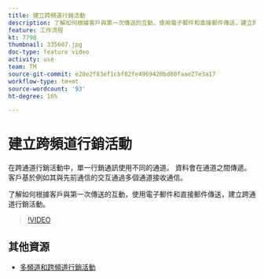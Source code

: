 ```yaml
---
title: 建立跨頻道行銷活動
description: 了解如何根據客戶與第一次傳送的互動，使用電子郵件和直接郵件傳送，建立跨通道行銷活動。
feature: 工作流程
kt: 7798
thumbnail: 335607.jpg
doc-type: feature video
activity: use
team: TM
source-git-commit: e28e2f83ef1cbf82fe4969420bd80faae27e3a17
workflow-type: tm+mt
source-wordcount: '93'
ht-degree: 16%

---
```


# 建立跨頻道行銷活動

在跨通道行銷活動中，單一行銷通訊使用不同的通道。 資料會在通道之間傳遞。 客戶基於例如其與先前通信的交互通過多個通道接收通信。

了解如何根據客戶與第一次傳送的互動，使用電子郵件和直接郵件傳送，建立跨通道行銷活動。

>[!VIDEO](https://video.tv.adobe.com/v/335607?quality=12)

## 其他資源

* [多頻道和跨頻道行銷活動](/help/orchestrate-campaigns/introduction-to-cross-and-multi-channel-campaigns.md)
